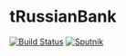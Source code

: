 # tRussianBank
[![Build Status](https://travis-ci.org/time2die/tRussianBank.svg?branch=master)](https://travis-ci.org/time2die/tRussianBank)
[![Sputnik](https://sputnik.ci/conf/badge)](https://sputnik.ci/app#/builds/time2die/tRussianBank)